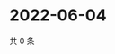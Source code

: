 # 2022-06-04

共 0 条

<!-- BEGIN WEIBO -->
<!-- 最后更新时间 Sat Jun 04 2022 09:10:52 GMT+0800 (China Standard Time) -->

<!-- END WEIBO -->
